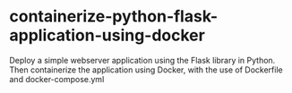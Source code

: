 # containerize-python-flask-application-using-docker
Deploy a simple webserver application using the Flask library in Python. Then containerize the application using Docker, with the use of Dockerfile and docker-compose.yml
